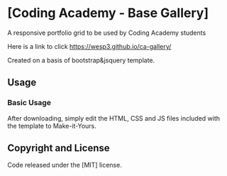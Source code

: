 # [Coding Academy - Base Gallery]
A responsive portfolio grid to be used by Coding Academy students

Here is a link to click https://wesp3.github.io/ca-gallery/

Created on a basis of bootstrap&jsquery template.
## Usage


### Basic Usage

After downloading, simply edit the HTML, CSS and JS files included with the template to Make-it-Yours.


## Copyright and License

Code released under the [MIT] license.
